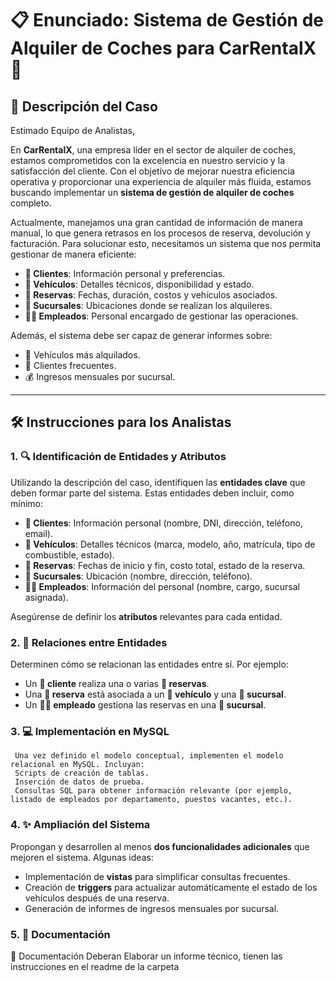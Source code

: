 # 📋 Enunciado: Sistema de Gestión de Alquiler de Coches para CarRentalX 🚗

## 📄 Descripción del Caso

Estimado Equipo de Analistas,  

En **CarRentalX**, una empresa líder en el sector de alquiler de coches, estamos comprometidos con la excelencia en nuestro servicio y la satisfacción del cliente. Con el objetivo de mejorar nuestra eficiencia operativa y proporcionar una experiencia de alquiler más fluida, estamos buscando implementar un **sistema de gestión de alquiler de coches** completo.  

Actualmente, manejamos una gran cantidad de información de manera manual, lo que genera retrasos en los procesos de reserva, devolución y facturación. Para solucionar esto, necesitamos un sistema que nos permita gestionar de manera eficiente:  
- **👤 Clientes**: Información personal y preferencias.  
- **🚗 Vehículos**: Detalles técnicos, disponibilidad y estado.  
- **📅 Reservas**: Fechas, duración, costos y vehículos asociados.  
- **🏢 Sucursales**: Ubicaciones donde se realizan los alquileres.  
- **👨‍💼 Empleados**: Personal encargado de gestionar las operaciones.  

Además, el sistema debe ser capaz de generar informes sobre:  
- 🚗 Vehículos más alquilados.  
- 👤 Clientes frecuentes.  
- 💰 Ingresos mensuales por sucursal.  

---

## 🛠️ Instrucciones para los Analistas

### 1. **🔍 Identificación de Entidades y Atributos**  
   Utilizando la descripción del caso, identifiquen las **entidades clave** que deben formar parte del sistema. Estas entidades deben incluir, como mínimo:  
   - **👤 Clientes**: Información personal (nombre, DNI, dirección, teléfono, email).  
   - **🚗 Vehículos**: Detalles técnicos (marca, modelo, año, matrícula, tipo de combustible, estado).  
   - **📅 Reservas**: Fechas de inicio y fin, costo total, estado de la reserva.  
   - **🏢 Sucursales**: Ubicación (nombre, dirección, teléfono).  
   - **👨‍💼 Empleados**: Información del personal (nombre, cargo, sucursal asignada).  

   Asegúrense de definir los **atributos** relevantes para cada entidad.  

### 2. **🔗 Relaciones entre Entidades**  
   Determinen cómo se relacionan las entidades entre sí. Por ejemplo:  
   - Un **👤 cliente** realiza una o varias **📅 reservas**.  
   - Una **📅 reserva** está asociada a un **🚗 vehículo** y una **🏢 sucursal**.  
   - Un **👨‍💼 empleado** gestiona las reservas en una **🏢 sucursal**.  
### 3. 💻 Implementación en MySQL
     Una vez definido el modelo conceptual, implementen el modelo relacional en MySQL. Incluyan:
     Scripts de creación de tablas.
     Inserción de datos de prueba.
     Consultas SQL para obtener información relevante (por ejemplo, listado de empleados por departamento, puestos vacantes, etc.).
### 4. **✨ Ampliación del Sistema**  
   Propongan y desarrollen al menos **dos funcionalidades adicionales** que mejoren el sistema. Algunas ideas:  
   - Implementación de **vistas** para simplificar consultas frecuentes.  
   - Creación de **triggers** para actualizar automáticamente el estado de los vehículos después de una reserva.  
   - Generación de informes de ingresos mensuales por sucursal.  

### 5. **📝 Documentación**  
  📝 Documentación Deberan Elaborar un informe técnico, tienen las instrucciones en el readme de la carpeta
